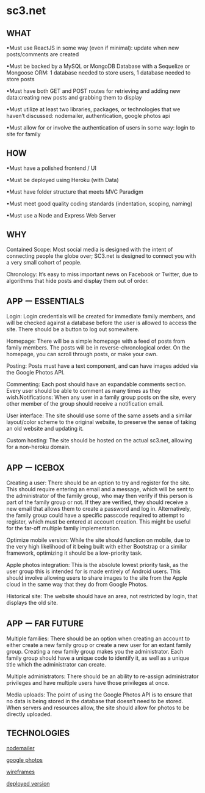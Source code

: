 sc3.net
======

## WHAT

•Must use ReactJS in some way (even if minimal): update when new posts/comments are created

  

•Must be backed by a MySQL or MongoDB Database with a Sequelize or Mongoose ORM: 1 database needed to store users, 1 database needed to store posts

  

•Must have both GET and POST routes for retrieving and adding new data:creating new posts and grabbing them to display

  

•Must utilize at least two libraries, packages, or technologies that we haven’t discussed: nodemailer, authentication, google photos api

  

•Must allow for or involve the authentication of users in some way: login to site for family

  

## HOW

•Must have a polished frontend / UI

•Must be deployed using Heroku (with Data)

•Must have folder structure that meets MVC Paradigm

•Must meet good quality coding standards (indentation, scoping, naming)

•Must use a Node and Express Web Server

  

## WHY

Contained Scope: Most social media is designed with the intent of connecting people the globe over; SC3.net is designed to connect you with a very small cohort of people.

Chronology: It’s easy to miss important news on Facebook or Twitter, due to algorithms that hide posts and display them out of order.

  

## APP ー ESSENTIALS

Login: Login credentials will be created for immediate family members, and will be checked against a database before the user is allowed to access the site. There should be a button to log out somewhere.

Homepage: There will be a simple homepage with a feed of posts from family members. The posts will be in reverse-chronological order. On the homepage, you can scroll through posts, or make your own.

Posting: Posts must have a text component, and can have images added via the Google Photos API. 

Commenting: Each post should have an expandable comments section. Every user should be able to comment as many times as they wish.Notifications: When any user in a family group posts on the site, every other member of the group should receive a notification email.

User interface: The site should use some of the same assets and a similar layout/color scheme to the original website, to preserve the sense of taking an old website and updating it.

Custom hosting: The site should be hosted on the actual sc3.net, allowing for a non-heroku domain.

  

## APP ー ICEBOX

Creating a user: There should be an option to try and register for the site. This should require entering an email and a message, which will be sent to the administrator of the family group, who may then verify if this person is part of the family group or not. If they are verified, they should receive a new email that allows them to create a password and log in. Alternatively, the family group could have a specific passcode required to attempt to register, which must be entered at account creation. This might be useful for the far-off multiple family implementation.

Optimize mobile version: While the site should function on mobile, due to the very high likelihood of it being built with either Bootstrap or a similar framework, optimizing it should be a low-priority task.

Apple photos integration: This is the absolute lowest priority task, as the user group this is intended for is made entirely of Android users. This should involve allowing users to share images to the site from the Apple cloud in the same way that they do from Google Photos.

Historical site: The website should have an area, not restricted by login, that displays the old site.

  
  

## APP ー FAR FUTURE

Multiple families: There should be an option when creating an account to either create a new family group or create a new user for an extant family group. Creating a new family group makes you the administrator. Each family group should have a unique code to identify it, as well as a unique title which the administrator can create.

Multiple administrators: There should be an ability to re-assign administrator privileges and have multiple users have those privileges at once.

Media uploads: The point of using the Google Photos API is to ensure that no data is being stored in the database that doesn’t need to be stored. When servers and resources allow, the site should allow for photos to be directly uploaded.

  
  
## TECHNOLOGIES
[nodemailer](https://nodemailer.com/about/)

[google photos](https://developers.google.com/photos/library/guides/overview)

[wireframes](https://balsamiq.cloud/suqlcpf/piiaih4)

[deployed version](https://cryptic-anchorage-12361.herokuapp.com/)

